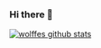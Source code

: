 ### Hi there 👋

[![wolffes github stats](https://github-readme-stats.vercel.app/api?username=wolffe&&count_private=true&show_icons=true&theme=radical)](https://github.com/anuraghazra/github-readme-stats)



<!--
**wolffe/wolffe** is a ✨ _special_ ✨ repository because its `README.md` (this file) appears on your GitHub profile.

Here are some ideas to get you started:

- 🔭 I’m currently working on ...
- 🌱 I’m currently learning ...
- 👯 I’m looking to collaborate on ...
- 🤔 I’m looking for help with ...
- 💬 Ask me about ...
- 📫 How to reach me: ...
- 😄 Pronouns: ...
- ⚡ Fun fact: ...
-->
